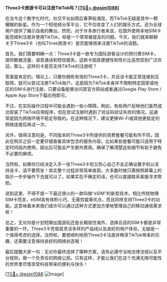 **Three3卡旅游卡可以注册TikTok吗？[[TG💪+ @esim1088](https://t.me/s/esim1088)]**

在当今这个数字化时代，社交平台如雨后春笋般涌现，而TikTok无疑是其中一颗耀眼的新星。作为一个短视频分享平台，它不仅改变了人们的娱乐方式，还为全球用户提供了展示自我的舞台。然而，对于许多旅行者来说，在国外使用本地SIM卡能否顺利注册并使用TikTok，却是一个常常被提及的问题。今天，我们就来聊聊关于Three3卡（也叫Three旅游卡）是否能够用来注册TikTok的话题。

首先，我们需要明确一点：Three3卡是一款专为国际游客设计的预付费SIM卡，提供数据流量、语音通话和短信服务。这款卡因其便捷性和性价比高而受到广泛欢迎。那么，这样的卡是否支持TikTok的注册呢？

答案是肯定的。理论上，只要你拥有有效的Three3卡，并且该卡能正常连接到互联网，就可以尝试注册TikTok账户。这是因为TikTok本身并不限制特定国家或地区的SIM卡进行注册，只要设备能够访问其官方网站或者通过Google Play Store / Apple App Store下载应用即可。

不过，在实际操作过程中可能会遇到一些小障碍。例如，有些用户反映他们虽然成功安装了TikTok应用程序，但在尝试注册时遇到了验证码验证失败的情况。这通常是因为网络环境不稳定导致的。在这种情况下，建议更换Wi-Fi或其他更稳定的网络连接后再试一次。

另外，值得注意的是，不同版本的Three3卡所提供的资费套餐可能有所不同，因此在购买之前一定要仔细查看具体包含的服务内容。比如某些套餐可能只适用于特定时间段内使用，超出后可能会产生额外费用。确保了解清楚这些细节有助于避免不必要的麻烦。

当然啦，如果你已经决定入手一张Three3卡但又担心自己不会正确设置手机以支持该卡，请不要慌张！其实整个过程非常简单直观。大多数时候只需按照屏幕上的指示一步步操作下去就可以了。如果实在不确定的话，也可以直接联系客服寻求帮助。

说到这里，不得不提一下最近很火的一款叫做“eSIM”的新型技术。相比传统物理SIM卡而言，eSIM具有体积小巧、无需剪裁等优点，而且同样支持Three3卡的功能。这意味着未来我们或许可以通过这种方式更加方便地管理自己的移动通信需求啦！

总之，无论你是计划短期出国游玩还是长期居住海外，选择合适的SIM卡都是非常重要的一环。Three3卡凭借其灵活多样的产品线以及良好的用户体验，无疑是一个值得考虑的选择。当然啦，要想顺利地用Three3卡注册并畅享TikTok带来的乐趣，还需要注意保持良好的网络状态哦！

最后提醒大家一句：无论你最终选择了哪种方案，请务必遵守当地法律法规以及平台规则，做一个负责任的网络公民。只有这样，才能让我们在这个充满无限可能性的世界里尽情享受科技带来的便利与快乐！

[[TG💪+ @esim1088](https://t.me/s/esim1088) ![Image](https://i.postimg.cc/4NQfJmqS/Snipaste-2025-05-13-00-14-12.png)]